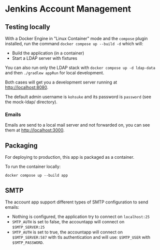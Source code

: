 # Jenkins Account Management

## Testing locally

With a Docker Engine in "Linux Container" mode and the `compose` plugin installed,
run the command `docker compose up --build -d` which will:

- Build the application (in a container)
- Start a LDAP server with fixtures

You can also run only the LDAP stack with `docker compose up -d ldap-data` and then `./gradlew appRun` for local development.

Both cases will get you a development server running at <http://localhost:8080>.

The default admin username is `kohsuke` and its password is `password` (see the mock-ldap/ directory).

### Emails

Emails are send to a local mail server and not forwarded on, you can see them at <http://localhost:3000>.

## Packaging

For deploying to production, this app is packaged as a container.

To run the container locally:

```shell
docker compose up --build app
```

## SMTP

The account app support different types of SMTP configuration to send emails:

- Nothing is configured, the application try to connect on `localhost:25`
- `SMTP_AUTH` is set to false, the accountapp will connect on `$SMTP_SERVER:25`
- `SMTP_AUTH` is set to true, the accountapp will connect on `$SMTP_SERVER:587` with tls authentication
  and will use: `$SMTP_USER` with `$SMTP_PASSWORD`.
